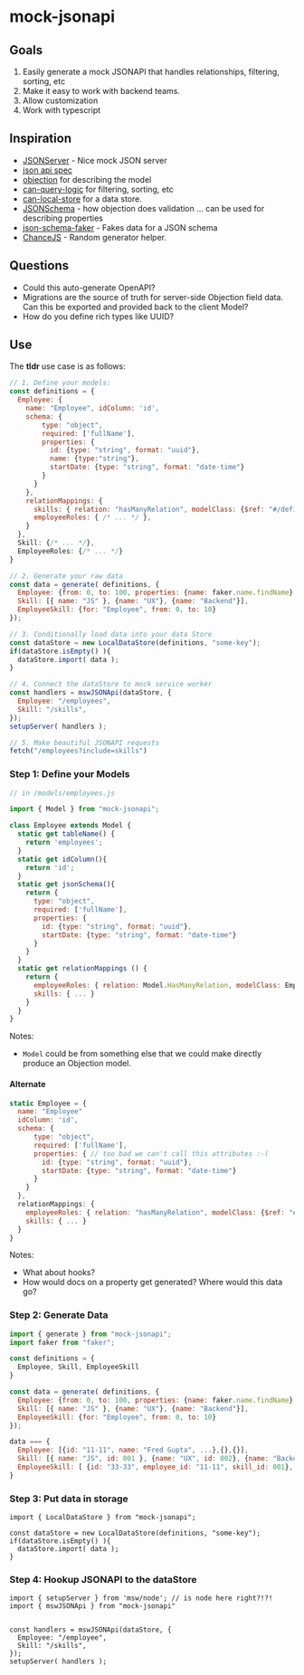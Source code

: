 # mock-jsonapi

## Goals 

1. Easily generate a mock JSONAPI that handles relationships, filtering, sorting, etc
2. Make it easy to work with backend teams.
3. Allow customization
4. Work with typescript

## Inspiration


- [JSONServer](https://github.com/typicode/json-server) - Nice mock JSON server
- [json api spec](https://jsonapi.org/format/)
- [objection](https://vincit.github.io/objection.js/guide/models.html#examples) for describing the model
- [can-query-logic](https://canjs.com/doc/can-query-logic.html) for filtering, sorting, etc
- [can-local-store](https://canjs.com/doc/can-local-store.html) for a data store.
- [JSONSchema](https://json-schema.org/) - how objection does validation ... can be used for describing properties
- [json-schema-faker](https://github.com/json-schema-faker/json-schema-faker/blob/master/docs/USAGE.md) - Fakes data for a JSON schema
- [ChanceJS](https://chancejs.com/) - Random generator helper.


## Questions

- Could this auto-generate OpenAPI?
- Migrations are the source of truth for server-side Objection field data.  Can this be exported and provided back to the client Model?
- How do you define rich types like UUID?

## Use

The __tldr__ use case is as follows:

```js
// 1. Define your models:
const definitions = {
  Employee: {
    name: "Employee", idColumn: 'id',
    schema: {
        type: "object",
        required: ['fullName'],
        properties: {
          id: {type: "string", format: "uuid"},
          name: {type:"string"},
          startDate: {type: "string", format: "date-time"}
        }
      }
    },
    relationMappings: {
      skills: { relation: "hasManyRelation", modelClass: {$ref: "#/definitions/Skill"}, through: "#/definitions/EmployeeSkill" },
      employeeRoles: { /* ... */ },
    }
  },
  Skill: {/* ... */},
  EmployeeRoles: {/* ... */}
}

// 2. Generate your raw data
const data = generate( definitions, {
  Employee: {from: 0, to: 100, properties: {name: faker.name.findName} },
  Skill: [{ name: "JS" }, {name: "UX"}, {name: "Backend"}],
  EmployeeSkill: {for: "Employee", from: 0, to: 10}
});

// 3. Conditionally load data into your data Store
const dataStore = new LocalDataStore(definitions, "some-key");
if(dataStore.isEmpty() ){
  dataStore.import( data );
}

// 4. Connect the dataStore to mock service worker
const handlers = mswJSONApi(dataStore, {
  Employee: "/employees",
  Skill: "/skills",
});
setupServer( handlers );

// 5. Make beautiful JSONAPI requests
fetch("/employees?include=skills")
```



### Step 1: Define your Models

```js
// in /models/employees.js

import { Model } from "mock-jsonapi";

class Employee extends Model {
  static get tableName() {
    return 'employees';
  }
  static get idColumn(){
    return 'id';
  }
  static get jsonSchema(){
    return {
      type: "object",
      required: ['fullName'],
      properties: {
        id: {type: "string", format: "uuid"},
        startDate: {type: "string", format: "date-time"}
      }
    }
  }
  static get relationMappings () {
    return {
      employeeRoles: { relation: Model.HasManyRelation, modelClass: EmployeeRoles },
      skills: { ... }
    }
  }
}
```

Notes:

- `Model` could be from something else that we could make directly produce an Objection model.

#### Alternate

```js
static Employee = {
  name: "Employee"
  idColumn: 'id',
  schema: {
      type: "object",
      required: ['fullName'],
      properties: { // too bad we can't call this attributes :-(
        id: {type: "string", format: "uuid"},
        startDate: {type: "string", format: "date-time"}
      }
    }
  },
  relationMappings: {
    employeeRoles: { relation: "hasManyRelation", modelClass: {$ref: "#/definitions/Role"} },
    skills: { ... }
  }
}
```

Notes:
- What about hooks?
- How would docs on a property get generated? Where would this data go?


### Step 2: Generate Data

```js
import { generate } from "mock-jsonapi";
import faker from "faker";

const definitions = {
  Employee, Skill, EmployeeSkill
}

const data = generate( definitions, {
  Employee: {from: 0, to: 100, properties: {name: faker.name.findName},
  Skill: [{ name: "JS" }, {name: "UX"}, {name: "Backend"}],
  EmployeeSkill: {for: "Employee", from: 0, to: 10}
});

data === {
  Employee: [{id: "11-11", name: "Fred Gupta", ...},{},{}],
  Skill: [{ name: "JS", id: 001 }, {name: "UX", id: 002}, {name: "Backend", id: 003}],
  EmployeeSkill: [ {id: "33-33", employee_id: "11-11", skill_id: 001}, ... ]
}
```

### Step 3: Put data in storage

```
import { LocalDataStore } from "mock-jsonapi";

const dataStore = new LocalDataStore(definitions, "some-key");
if(dataStore.isEmpty() ){
  dataStore.import( data );
}
```


### Step 4: Hookup JSONAPI to the dataStore


```
import { setupServer } from 'msw/node'; // is node here right?!?!
import { mswJSONApi } from "mock-jsonapi"


const handlers = mswJSONApi(dataStore, {
  Employee: "/employee",
  Skill: "/skills",
});
setupServer( handlers );
```
